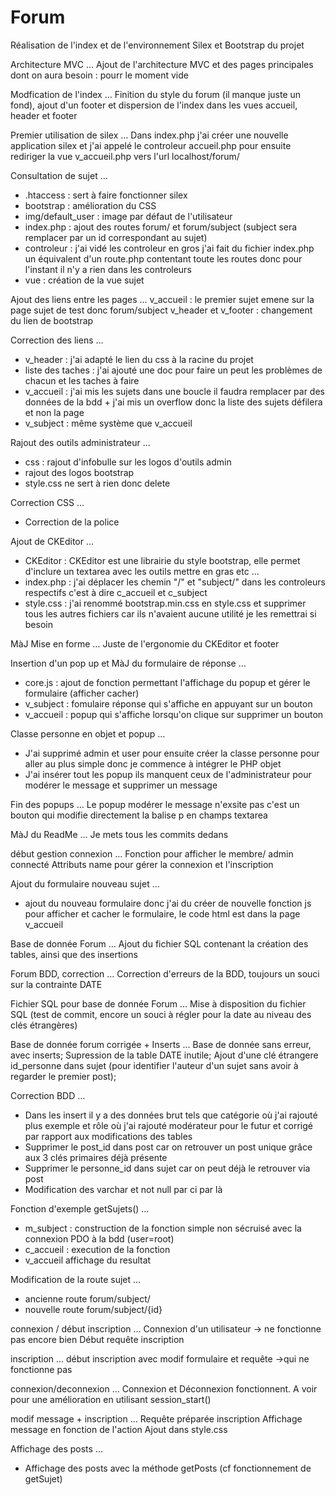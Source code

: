 # Forum
Réalisation de l'index et de l'environnement Silex et Bootstrap du projet

Architecture MVC  …
Ajout de l'architecture MVC et des pages principales dont on aura besoin
: pourr le moment vide

Modfication de l'index  …
Finition du style du forum (il manque juste un fond), ajout d'un footer
et dispersion de l'index dans les vues accueil, header et footer

Premier utilisation de silex  …
Dans index.php j'ai créer une nouvelle application silex et j'ai appelé
le controleur accueil.php pour ensuite rediriger la vue v_accueil.php
vers l'url localhost/forum/

Consultation de sujet  …
- .htaccess : sert à faire fonctionner silex
- bootstrap : amélioration du CSS
- img/default_user : image par défaut de l'utilisateur
- index.php : ajout des routes forum/ et forum/subject (subject sera
remplacer par un id correspondant au sujet)
- controleur : j'ai vidé les controleur en gros j'ai fait du fichier
index.php un équivalent d'un route.php contentant toute les routes donc
pour l'instant il n'y a rien dans les controleurs
- vue : création de la vue sujet
	
Ajout des liens entre les pages  …
v_accueil : le premier sujet emene sur la page sujet de test donc
forum/subject
v_header et v_footer : changement du lien de bootstrap

Correction des liens  …
- v_header : j'ai adapté le lien du css à la racine du projet
- liste des taches : j'ai ajouté une doc pour faire un peut les
problèmes de chacun et les taches à faire
- v_accueil : j'ai mis les sujets dans une boucle il faudra remplacer
par des données de la bdd + j'ai mis un overflow donc la liste des
sujets défilera et non la page
- v_subject : même système que v_accueil

Rajout des outils administrateur  …
- css : rajout d'infobulle sur les logos d'outils admin
- rajout des logos bootstrap
- style.css ne sert à rien donc delete

Correction CSS  …
- Correction de la police

Ajout de CKEditor  …
- CKEditor : CKEditor est une librairie du style bootstrap, elle permet
d'inclure un textarea avec les outils mettre en gras etc ...
- index.php : j'ai déplacer les chemin "/" et "subject/" dans les
controleurs respectifs c'est à dire c_accueil et c_subject
- style.css : j'ai renommé bootstrap.min.css en style.css et supprimer
tous les autres fichiers car ils n'avaient aucune utilité je les
remettrai si besoin

MàJ Mise en forme  …
Juste de l'ergonomie du CKEditor et footer

Insertion d'un pop up et MàJ du formulaire de réponse  …
- core.js : ajout de fonction permettant l'affichage du popup et gérer
le formulaire (afficher cacher)
- v_subject : fomulaire réponse qui s'affiche en appuyant sur un bouton
- v_accueil : popup qui s'affiche lorsqu'on clique sur supprimer un
bouton

Classe personne en objet et popup  …
- J'ai supprimé admin et user pour ensuite créer la classe personne pour
aller au plus simple donc je commence à intégrer le PHP objet
- J'ai insérer tout les popup ils manquent ceux de l'administrateur pour
modérer le message et supprimer un message

Fin des popups  …
Le popup modérer le message n'exsite pas c'est un bouton qui modifie
directement la balise p en champs textarea

MàJ du ReadMe  …
Je mets tous les commits dedans
	
début gestion connexion  …
Fonction pour afficher le membre/ admin connecté
Attributs name pour gérer la connexion et l'inscription

Ajout du formulaire nouveau sujet  …
- ajout du nouveau formulaire donc j'ai du créer de nouvelle fonction js
pour afficher et cacher le formulaire, le code html est dans la page
v_accueil

Base de donnée Forum  …
Ajout du fichier SQL contenant la création des tables, ainsi que des
insertions

Forum BDD, correction  …
Correction d'erreurs de la BDD, toujours un souci sur la contrainte DATE

Fichier SQL pour base de donnée Forum  …
Mise à disposition du fichier SQL (test de commit, encore un souci à
régler pour la date au niveau des clés étrangères)

Base de donnée forum corrigée + Inserts  …
Base de donnée sans erreur, avec inserts;
Supression de la table DATE inutile;
Ajout d'une clé étrangere id_personne dans sujet (pour identifier
l'auteur d'un sujet sans avoir à regarder le premier post);

Correction BDD  …
- Dans les insert il y a des données brut tels que catégorie où j'ai
rajouté plus exemple et rôle où j'ai rajouté modérateur pour le futur et
corrigé par rapport aux modifications des tables
- Supprimer le post_id dans post car on retrouver un post unique grâce
aux 3 clés primaires déjà présente
- Supprimer le personne_id dans sujet car on peut déjà le retrouver via
post
- Modification des varchar et not null par ci par là

Fonction d'exemple getSujets()  …
- m_subject : construction de la fonction simple non sécruisé avec la
connexion PDO à la bdd (user=root)
- c_accueil : execution de la fonction
- v_accueil affichage du resultat

Modification de la route sujet  …
- ancienne route forum/subject/
- nouvelle route forum/subject/{id}

connexion / début inscription  …
Connexion d'un utilisateur -> ne fonctionne pas encore bien
Début requête inscription

inscription  …
début inscription avec modif formulaire et requête
->qui ne fonctionne pas

connexion/deconnexion  …
Connexion et Déconnexion fonctionnent.
A voir pour une amélioration en utilisant session_start()

modif message + inscription  …
Requête préparée inscription
Affichage message en fonction de l'action
Ajout dans style.css

Affichage des posts  …
- Affichage des posts avec la méthode getPosts (cf fonctionnement de
getSujet)

